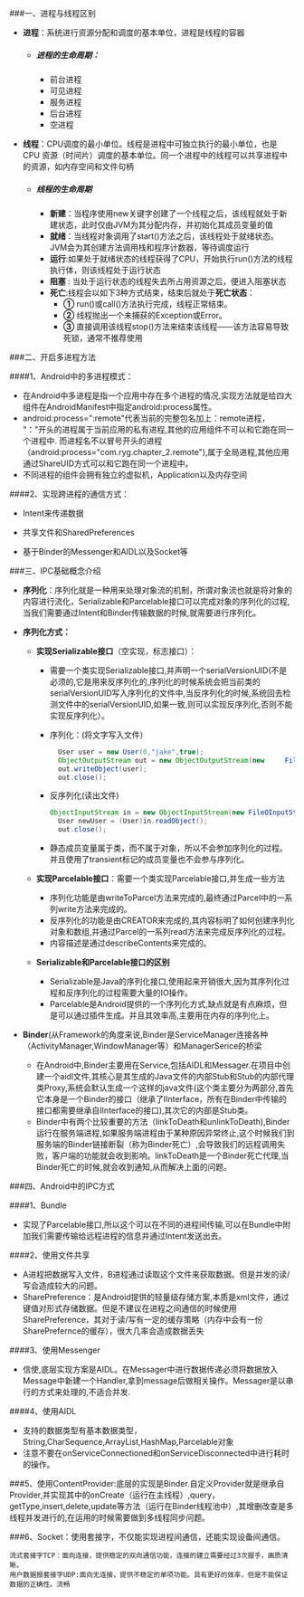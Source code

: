 ###一、进程与线程区别

- **进程**：系统进行资源分配和调度的基本单位，进程是线程的容器

  - ##### **进程的生命周期：**

    - 前台进程
    - 可见进程
    - 服务进程
    - 后台进程
    - 空进程

- **线程**：CPU调度的最小单位。线程是进程中可独立执行的最小单位，也是 CPU 资源（时间片）调度的基本单位。同一个进程中的线程可以共享进程中的资源，如内存空间和文件句柄

  - ##### **线程的生命周期**

    - **新建**：当程序使用new关键字创建了一个线程之后，该线程就处于新建状态，此时仅由JVM为其分配内存，并初始化其成员变量的值
    - **就绪**：当线程对象调用了start()方法之后，该线程处于就绪状态。JVM会为其创建方法调用栈和程序计数器，等待调度运行
    - **运行**:如果处于就绪状态的线程获得了CPU，开始执行run()方法的线程执行体，则该线程处于运行状态
    - **阻塞** : 当处于运行状态的线程失去所占用资源之后，便进入阻塞状态
    - **死亡**:线程会以如下3种方式结束，结束后就处于**死亡状态**：
      - **①** run()或call()方法执行完成，线程正常结束。
      - **②** 线程抛出一个未捕获的Exception或Error。
      - **③** 直接调用该线程stop()方法来结束该线程——该方法容易导致死锁，通常不推荐使用

  

###二、开启多进程方法

####1、Android中的多进程模式：

- 在Android中多进程是指一个应用中存在多个进程的情况,实现方法就是给四大组件在AndroidManifest中指定android:process属性。
- android:process=":remote"代表当前的完整包名加上：remote进程，
  "："开头的进程属于当前应用的私有进程,其他的应用组件不可以和它跑在同一个进程中.
  而进程名不以冒号开头的进程（android:process="com.ryg.chapter_2.remote"),属于全局进程,其他应用通过ShareUID方式可以和它跑在同一个进程中。
- 不同进程的组件会拥有独立的虚拟机，Application以及内存空间

####2、实现跨进程的通信方式：

- Intent来传递数据

- 共享文件和SharedPreferences

- 基于Binder的Messenger和AIDL以及Socket等

  

###三、IPC基础概念介绍

- **序列化**：序列化就是一种用来处理对象流的机制，所谓对象流也就是将对象的内容进行流化，Serializable和Parcelable接口可以完成对象的序列化的过程,当我们需要通过Intent和Binder传输数据的时候,就需要进行序列化。

- **序列化方式：**

  - **实现Serializable接口**（空实现，标志接口）：

    - 需要一个类实现Serializable接口,并声明一个serialVersionUID(不是必须的,它是用来反序列化的,序列化的时候系统会把当前类的serialVersionUID写入序列化的文件中,当反序列化的时候,系统回去检测文件中的serialVersionUID,如果一致,则可以实现反序列化,否则不能实现反序列化）。

    - 序列化：(将文字写入文件）

      ```java
      	User user = new User(0,"jake",true);
      	ObjectOutputStream out = new ObjectOutputStream(new 	FileOutputStrean("cache.txt");
      	out.writeObject(user);
      	out.close();
      ```

      

    - 反序列化(读出文件)

      ```java
      ObjectInputStream in = new ObjectInputStream(new FileOInputStrean("cache.txt");
      	User newUser = (User)in.readObject();
      	out.close();
      ```

    - 静态成员变量属于类，而不属于对象，所以不会参加序列化的过程。并且使用了transient标记的成员变量也不会参与序列化。

      

  - **实现Parcelable接口**：需要一个类实现Parcelable接口,并生成一些方法

    - 序列化功能是由writeToParcel方法来完成的,最终通过Parcel中的一系列write方法来完成的。
    - 反序列化的功能是由CREATOR来完成的,其内容标明了如何创建序列化对象和数组,并通过Parcel的一系列read方法来完成反序列化的过程。
    - 内容描述是通过describeContents来完成的。

  - **Serializable和Parcelable接口的区别**
    - Serializable是Java的序列化接口,使用起来开销很大,因为其序列化过程和反序列化的过程需要大量的IO操作。
    - Parcelable是Android提供的一个序列化方式,缺点就是有点麻烦，但是可以通过插件生成。并且其效率高,主要用在内存的序列化上。

- **Binder**(从Framework的角度来说,Binder是ServiceManager连接各种（ActivityManager,WindowManager等）和ManagerSerice的桥梁
  - 在Android中,Binder主要用在Service,包括AIDL和Messager.在项目中创建一个aidl文件,其核心是其生成的Java文件的内部Stub和Stub的内部代理类Proxy,系统会默认生成一个这样的java文件(这个类主要分为两部分,首先它本身是一个Binder的接口（继承了IInterface，所有在Binder中传输的接口都需要继承自IInterface的接口),其次它的内部是Stub类。
  - Binder中有两个比较重要的方法（linkToDeath和unlinkToDeath),Binder运行在服务端进程,如果服务端进程由于某种原因异常终止,这个时候我们到服务端的Binder链接断裂（称为Binder死亡）,会导致我们的远程调用失败，客户端的功能就会收到影响。linkToDeath是一个Binder死亡代理,当Binder死亡的时候,就会收到通知,从而解决上面的问题。



###四、Android中的IPC方式

####1、Bundle

- 实现了Parcelable接口,所以这个可以在不同的进程间传输,可以在Bundle中附加我们需要传输给远程进程的信息并通过Intent发送出去。

  

####2、使用文件共享

- A进程把数据写入文件，B进程通过读取这个文件来获取数据。但是并发的读/写会造成较大的问题。
- SharePreference：是Android提供的轻量级存储方案,本质是xml文件，通过键值对形式存储数据。但是不建议在进程之间通信的时候使用SharePreference，其对于读/写有一定的缓存策略（内存中会有一份SharePrefernce的缓存），很大几率会造成数据丢失



####3、使用Messenger

- 信使,底层实现方案是AIDL。在Messager中进行数据传递必须将数据放入Message中新建一个Handler,拿到message后做相关操作。Messager是以串行的方式来处理的,不适合并发.

####4、使用AIDL

- 支持的数据类型有基本数据类型，String,CharSequence,ArrayList,HashMap,Parcelable对象
- 注意不要在onServiceConnectioned和onServiceDisconnected中进行耗时的操作。

###5、使用ContentProvider:底层的实现是Binder.自定义Provider就是继承自Provider,并实现其中的onCreate（运行在主线程）,query，getType,insert,delete,update等方法（运行在Binder线程池中）,其增删改查是多线程并发进行的,在运用的时候需要做到多线程同步问题。

###6、Socket：使用套接字，不仅能实现进程间通信，还能实现设备间通信。

	流式套接字TCP：面向连接，提供稳定的双向通信功能，连接的建立需要经过3次握手，画质清晰。
	用户数据报套接字UDP:面向无连接，提供不稳定的单项功能。具有更好的效率，但是不能保证数据的正确性。流畅